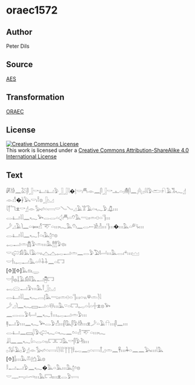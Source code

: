 # oraec1572

## Author

Peter Dils

## Source

[AES](https://github.com/simondschweitzer/aes)

## Transformation

[ORAEC](https://oraec.github.io/)

## License

<a rel="license" href="http://creativecommons.org/licenses/by-sa/4.0/"><img alt="Creative Commons License" style="border-width:0" src="https://i.creativecommons.org/l/by-sa/4.0/88x31.png" /></a><br />This work is licensed under a <a rel="license" href="http://creativecommons.org/licenses/by-sa/4.0/">Creative Commons Attribution-ShareAlike 4.0 International License</a>

## Text

𓏞𓀙𓈖𓅷𓋴𓃀𓎡𓂞𓂞𓅱𓃀𓃀𓇋�𓊤𓎟𓏤𓄪𓁹𓈖𓋴𓃀𓎡𓊵𓏏𓊪𓄟𓋴𓈖𓐑𓊪𓇋𓇋𓅱𓂧𓍯𓄿𓀢𓆑𓊨𓁹𓀭�𓋀𓅂𓎟𓏤𓍋𓊖𓃀𓈋<br>
𓇋𓐩𓆓𓁷𓎡𓊨𓁹𓅭𓏤𓏌𓏏𓇯𓎟𓄏𓄏𓈎𓄿𓀠𓄿𓏏𓆑𓅱𓋚𓏥<br>
𓂋𓂞𓇋𓇋𓈖𓆑𓅨𓂋𓂋𓏏𓋑𓄫𓏏𓄣𓅓𓂸𓏤𓏛𓇷𓏏𓊹𓏥<br>
𓌳𓈎𓄿𓌙𓈖𓏏𓍃𓀭𓄅𓏏𓏥𓆑𓅓𓄣𓏤𓈖𓂋𓍿𓀀𓁐𓏥𓊹𓏥�𓏥𓅓𓏏𓀐𓏥<br>
𓂋𓂞𓇋𓇋𓈖𓆑𓋾𓏏𓏤𓅓𓉺𓏌𓊖<br>
𓉻𓂝𓏛𓆣𓅱𓏛𓏥𓅓𓊽𓊽𓅱𓊖𓏤<br>
𓎟𓅾𓀁𓅓𓇋𓄿𓏏𓏭𓈏𓈏𓉻𓂝𓏛𓈖𓂋𓅱𓅐𓂡𓏥𓅓𓂋𓏤𓍬𓏥𓈉<br>
𓎟𓌂𓏤𓉻𓂝𓅓𓏏𓏐𓇑𓇑𓈖𓏏𓉐<br>
[⯑][⯑]𓅓𓁶𓏤𓇾<br>
𓎟𓋴𓐍𓆼𓄿𓀁𓄤𓅓𓂝𓉥𓉐<br>
𓉻𓈍𓂝𓅱𓏥𓅓𓍋𓃀𓈋<br>
𓂋𓂞𓇋𓇋𓈖𓆑𓐙𓊤𓅓𓂸𓏤𓏛𓇷𓏏𓊹𓏥𓏏𓏭𓋬𓏛𓍘𓇋<br>
𓌳𓈎𓌙𓈖𓆑𓈙𓂝𓏏𓄬𓏥𓅓𓎺𓏏𓉐𓉻𓏏𓇋𓏏𓏶𓁷𓊖𓅨<br>
𓈖𓂋𓂋𓅱𓂡𓈖𓆑𓌂𓏥𓉻𓂝𓏛𓅱𓏥<br>
𓊢𓂝𓅱𓏥𓈖𓆑𓅨𓂋𓅱𓀭𓏥𓋴𓅓𓋴𓅱𓀙𓏥𓁷𓌳𓏏𓄿𓎅𓏥𓋴𓈖𓏥<br>
𓂋𓂞𓈖𓈙𓆄𓅱𓅾𓆑𓏏𓆑𓈖𓏌𓏏𓁐𓄅𓏏𓏥𓆑<br>
𓇍𓇋𓈖𓈖𓆑𓇋𓏏𓂋𓏏𓏭𓉐𓉐𓅓𓎡𓋴𓅱𓀓𓏥<br>
𓊪𓅮𓄿𓊪𓅱𓊨𓁹𓅭𓏤𓏌𓏏𓇯𓇋𓍘𓇋𓇋𓊹𓊹𓊹𓌂𓉻𓈖𓊪𓏏𓇯𓋾𓈎𓏛𓈖𓋹𓏥𓇓𓏏𓈖𓈖𓅂𓏥𓇋𓅓<br>
[⯑]𓆼𓏥𓅓𓌨𓂚𓄿𓊖<br>
𓎛𓂝𓂝𓅱𓈖𓆑�𓅓𓏏𓅓𓏥𓅓𓉺𓏌𓊖<br>
𓎟𓊃𓍿𓊪𓏏𓄗𓏥𓅓𓉐𓏤𓏥𓁷𓂋𓅱𓇯<br>
